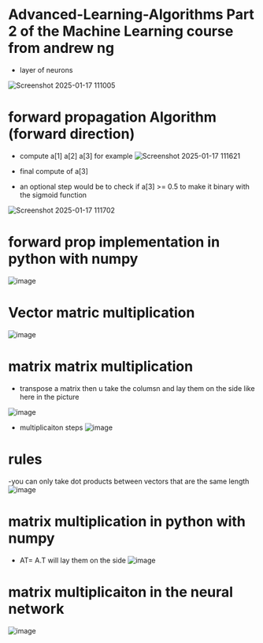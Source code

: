 # Advanced-Learning-Algorithms  Part 2 of the Machine Learning course from andrew ng
- layer of neurons


![Screenshot 2025-01-17 111005](https://github.com/user-attachments/assets/46755972-a086-4ef6-a928-8fc01b288fa9)


# forward propagation Algorithm (forward direction)
- compute a[1] a[2] a[3] for example 
![Screenshot 2025-01-17 111621](https://github.com/user-attachments/assets/988d98bc-d3f0-4839-a3c3-ae3bf4403105)


- final compute of a[3]
- an optional step would be to check if a[3] >= 0.5  to make it binary   with the sigmoid function

![Screenshot 2025-01-17 111702](https://github.com/user-attachments/assets/57f26342-459d-4602-a178-95ab059f20f4)


# forward prop implementation in python with numpy

![image](https://github.com/user-attachments/assets/50e12e9b-bc29-4b1c-93be-27ffc9cb8ba4)



# Vector matric multiplication 
![image](https://github.com/user-attachments/assets/3b596046-cb90-4bba-93ca-140784d655a2)

# matrix matrix multiplication

- transpose a matrix then u take the columsn and lay them on the side like here in the picture

![image](https://github.com/user-attachments/assets/2fd62fc8-11fb-466f-a433-91950e9dddde)

- multiplicaiton steps
![image](https://github.com/user-attachments/assets/d64e0234-2be4-4f75-86ff-0121afa3e34c)
# rules 
-you can only take dot products between vectors that are the same length
![image](https://github.com/user-attachments/assets/192a6a04-a419-44af-899f-a725d0af6830)

# matrix multiplication in python with numpy
- AT= A.T  will lay them on the side
![image](https://github.com/user-attachments/assets/53162ee0-ac71-4944-a130-8b77acc91136)


# matrix multiplicaiton in the neural network 
![image](https://github.com/user-attachments/assets/afbed372-08fc-4745-bbdf-7c730dd60a92)






